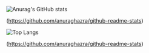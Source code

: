 ![Anurag's GitHub stats](https://github-readme-stats.vercel.app/api?username=keromonsumire&show_icons=true&theme=radical)

(https://github.com/anuraghazra/github-readme-stats)

![Top Langs](https://github-readme-stats.vercel.app/api/top-langs/?username=keromonsumire&layout=compact)

(https://github.com/anuraghazra/github-readme-stats)
